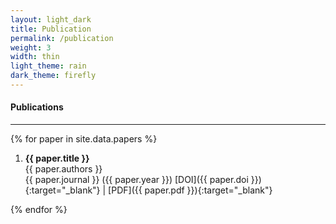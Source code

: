 ```yaml
---
layout: light_dark
title: Publication
permalink: /publication
weight: 3
width: thin
light_theme: rain
dark_theme: firefly
---
```


#### Publications
---

{% for paper in site.data.papers %}
1. **{{ paper.title }}** <br>
{{ paper.authors }} <br>
{{ paper.journal }} ({{ paper.year }}) [DOI]({{ paper.doi }}){:target="_blank"} | [PDF]({{ paper.pdf }}){:target="_blank"}

{% endfor %}